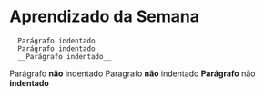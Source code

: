# Aprendizado da Semana 

      Parágrafo indentado
      Parágrafo indentado
      __Parágrafo indentado__

Parágrafo __não__ indentado
Paragrafo __não__ indentado
__Parágrafo__ não __indentado__
